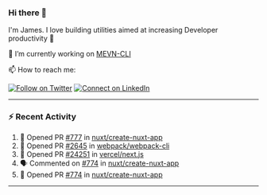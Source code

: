 ### Hi there 👋

I'm James. I love building utilities aimed at increasing Developer productivity :raised_hands: 

🔭 I’m currently working on [MEVN-CLI](https://github.com/madlabsinc/mevn-cli)

📫 How to reach me:

[![Follow on Twitter](https://img.shields.io/badge/--twitter?label=Twitter&logo=Twitter&style=social)](https://twitter.com/james_madhacks) [![Connect on LinkedIn](https://img.shields.io/badge/--linkedin?label=LinkedIn&logo=LinkedIn&style=social)](https://www.linkedin.com/in/jamesgeorge007)

---

### :zap: Recent Activity

<!--START_SECTION:activity-->
1. 💪 Opened PR [#777](https://github.com/nuxt/create-nuxt-app/pull/777) in [nuxt/create-nuxt-app](https://github.com/nuxt/create-nuxt-app)
2. 💪 Opened PR [#2645](https://github.com/webpack/webpack-cli/pull/2645) in [webpack/webpack-cli](https://github.com/webpack/webpack-cli)
3. 💪 Opened PR [#24251](https://github.com/vercel/next.js/pull/24251) in [vercel/next.js](https://github.com/vercel/next.js)
4. 🗣 Commented on [#774](https://github.com/nuxt/create-nuxt-app/issues/774) in [nuxt/create-nuxt-app](https://github.com/nuxt/create-nuxt-app)
5. 💪 Opened PR [#774](https://github.com/nuxt/create-nuxt-app/pull/774) in [nuxt/create-nuxt-app](https://github.com/nuxt/create-nuxt-app)
<!--END_SECTION:activity-->

---

<!--
**jamesgeorge007/jamesgeorge007** is a ✨ _special_ ✨ repository because its `README.md` (this file) appears on your GitHub profile.

Here are some ideas to get you started:

- 🌱 I’m currently learning ...
- 👯 I’m looking to collaborate on ...
- 🤔 I’m looking for help with ...
- 💬 Ask me about ...
- 😄 Pronouns: ...
- ⚡ Fun fact: ...
-->
